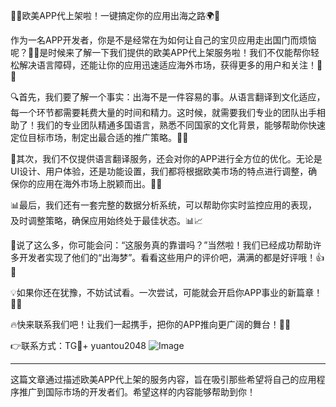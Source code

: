 🎉🚀欧美APP代上架啦！一键搞定你的应用出海之路🌍🚀

作为一名APP开发者，你是不是经常在为如何让自己的宝贝应用走出国门而烦恼呢？🤔💭是时候来了解一下我们提供的欧美APP代上架服务啦！我们不仅能帮你轻松解决语言障碍，还能让你的应用迅速适应海外市场，获得更多的用户和关注！🤩👏

🔍首先，我们要了解一个事实：出海不是一件容易的事。从语言翻译到文化适应，每一个环节都需要耗费大量的时间和精力。这时候，就需要我们专业的团队出手相助了！我们的专业团队精通多国语言，熟悉不同国家的文化背景，能够帮助你快速定位目标市场，制定出最合适的推广策略。🎯💼

🎨其次，我们不仅提供语言翻译服务，还会对你的APP进行全方位的优化。无论是UI设计、用户体验，还是功能设置，我们都将根据欧美市场的特点进行调整，确保你的应用在海外市场上脱颖而出。🌟✨

📊最后，我们还有一套完整的数据分析系统，可以帮助你实时监控应用的表现，及时调整策略，确保应用始终处于最佳状态。📊📈

🌈说了这么多，你可能会问：“这服务真的靠谱吗？”当然啦！我们已经成功帮助许多开发者实现了他们的“出海梦”。看看这些用户的评价吧，满满的都是好评哦！👍👏

💡如果你还在犹豫，不妨试试看。一次尝试，可能就会开启你APP事业的新篇章！🌈🌟

🔥快来联系我们吧！让我们一起携手，把你的APP推向更广阔的舞台！💃🕺

👉联系方式：TG💪+ yuantou2048
![Image](https://github.com/user-attachments/assets/b096be7b-4918-425d-a280-69484dc5cd6f)

---

这篇文章通过描述欧美APP代上架的服务内容，旨在吸引那些希望将自己的应用程序推广到国际市场的开发者们。希望这样的内容能够帮助到你！